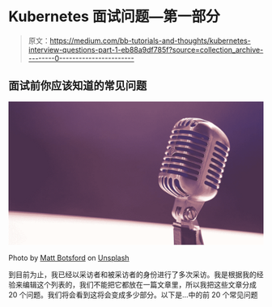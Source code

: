# Kubernetes 面试问题—第一部分

> 原文：<https://medium.com/bb-tutorials-and-thoughts/kubernetes-interview-questions-part-1-eb88a9df785f?source=collection_archive---------0----------------------->

## 面试前你应该知道的常见问题

![](img/7365fbd92ab05e05958652eda58578bf.png)

Photo by [Matt Botsford](https://unsplash.com/@mattbotsford?utm_source=medium&utm_medium=referral) on [Unsplash](https://unsplash.com?utm_source=medium&utm_medium=referral)

到目前为止，我已经以采访者和被采访者的身份进行了多次采访。我是根据我的经验来编辑这个列表的，我们不能把它都放在一篇文章里，所以我把这些文章分成 20 个问题。我们将会看到这将会变成多少部分。以下是…中的前 20 个常见问题